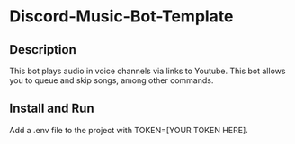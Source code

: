 # Discord-Music-Bot-Template

## Description

This bot plays audio in voice channels via links to Youtube. 
This bot allows you to queue and skip songs, among other commands. 

## Install and Run

Add a .env file to the project with TOKEN=[YOUR TOKEN HERE].